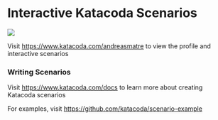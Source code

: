 # Interactive Katacoda Scenarios

[![](http://shields.katacoda.com/katacoda/andreasmatre/count.svg)](https://www.katacoda.com/andreasmatre "Get your profile on Katacoda.com")

Visit https://www.katacoda.com/andreasmatre to view the profile and interactive scenarios

### Writing Scenarios
Visit https://www.katacoda.com/docs to learn more about creating Katacoda scenarios

For examples, visit https://github.com/katacoda/scenario-example
